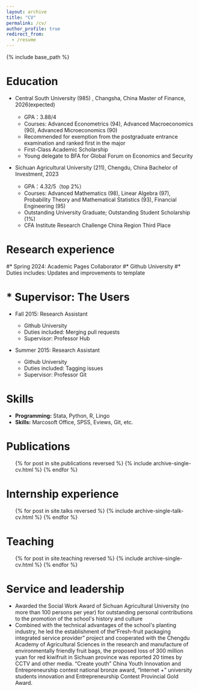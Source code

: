 ```yaml
---
layout: archive
title: "CV"
permalink: /cv/
author_profile: true
redirect_from:
  - /resume
---
```


{% include base_path %}

Education
======
* Central South University (985) , Changsha, China
Master of Finance, 2026(expected)
  * GPA：3.88/4
  * Courses: Advanced Econometrics (94), Advanced Macroeconomics (90), Advanced Microeconomics (90)
  * Recommended for exemption from the postgraduate entrance examination and ranked first in the major
  * First-Class Academic Scholarship
  * Young delegate to BFA for Global Forum on Economics and Security
    
* Sichuan Agricultural University (211), Chengdu, China
Bachelor of Investment, 2023
  * GPA：4.32/5（top 2%）
  * Courses: Advanced Mathematics (98), Linear Algebra (97), Probability Theory and Mathematical Statistics (93), Financial Engineering (95)
  * Outstanding University Graduate; Outstanding Student Scholarship (1%)
  * CFA Institute Research Challenge China Region Third Place

Research experience
======
#* Spring 2024: Academic Pages Collaborator
#* Github University
#* Duties includes: Updates and improvements to template
# * Supervisor: The Users

* Fall 2015: Research Assistant
  * Github University
  * Duties included: Merging pull requests
  * Supervisor: Professor Hub

* Summer 2015: Research Assistant
  * Github University
  * Duties included: Tagging issues
  * Supervisor: Professor Git
  
Skills
======
* **Programming:** Stata, Python, R, Lingo
* **Skills:** Marcosoft Office, SPSS, Eviews, Git, etc.

Publications
======
  <ul>{% for post in site.publications reversed %}
    {% include archive-single-cv.html %}
  {% endfor %}</ul>
  
Internship experience
======
  <ul>{% for post in site.talks reversed %}
    {% include archive-single-talk-cv.html  %}
  {% endfor %}</ul>
  
Teaching
======
  <ul>{% for post in site.teaching reversed %}
    {% include archive-single-cv.html %}
  {% endfor %}</ul>
  
Service and leadership
======
* Awarded the Social Work Award of Sichuan Agricultural University (no more than 100 persons per year) for outstanding personal contributions to the promotion of the school's history and culture
* Combined with the technical advantages of the school's planting industry, he led the establishment of the“Fresh-fruit packaging integrated service provider” project and cooperated with the Chengdu Academy of Agricultural Sciences in the research and manufacture of environmentally friendly fruit bags, the proposed loss of 300 million yuan for red kiwifruit in Sichuan province was reported 20 times by CCTV and other media. “Create youth” China Youth Innovation and Entrepreneurship contest national bronze award, “Internet +” university students innovation and Entrepreneurship Contest Provincial Gold Award.
